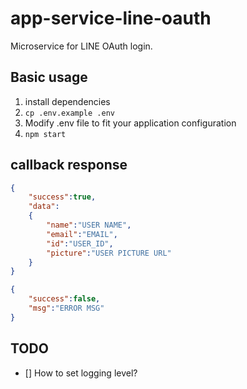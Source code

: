 # app-service-line-oauth
Microservice for LINE OAuth login.

## Basic usage

1. install dependencies
2. `cp .env.example .env`
3. Modify .env file to fit your application configuration
4. `npm start`

## callback response
```json
{
    "success":true,
    "data":
    {
        "name":"USER NAME",
        "email":"EMAIL",
        "id":"USER_ID",
        "picture":"USER PICTURE URL"
    }
}

{
    "success":false,
    "msg":"ERROR MSG"
}
```

## TODO
- [] How to set logging level?